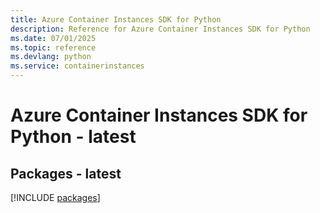 ```yaml
---
title: Azure Container Instances SDK for Python
description: Reference for Azure Container Instances SDK for Python
ms.date: 07/01/2025
ms.topic: reference
ms.devlang: python
ms.service: containerinstances
---
```

# Azure Container Instances SDK for Python - latest
## Packages - latest
[!INCLUDE [packages](container-instances-index.md)]